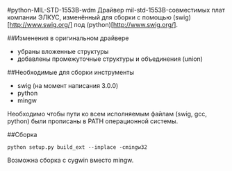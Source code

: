 #python-MIL-STD-1553B-wdm
Драйвер mil-std-1553B-совместимых плат компании ЭЛКУС, изменённый для сборки с помощью (swig)[http://www.swig.org/] под (python)[http://www.swig.org/].

##Изменения в оригинальном драйвере
* убраны вложенные структуры
* добавлены промежуточные структуры и объединения (union)

##Необходимые для сборки инструменты
* swig (на момент написания 3.0.0)
* python
* mingw

Необходимо чтобы пути ко всем исполняемым файлам (swig, gcc, python) были прописаны в PATH операционной системы.

##Сборка
```
python setup.py build_ext --inplace -cmingw32
```
Возможна сборка с cygwin вместо mingw.
